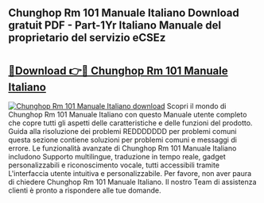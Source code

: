 ## Chunghop Rm 101 Manuale Italiano Download gratuit PDF - Part-1Yr Italiano Manuale del proprietario del servizio eCSEz

# <h2><a href="http://df9qr3x.blite.top/?on=Chunghop+Rm+101+Manuale+Italiano">🔗Download 👉🔴 Chunghop Rm 101 Manuale Italiano</a></h2>

[![Chunghop Rm 101 Manuale Italiano download](https://i.imgur.com/lujVjoI.png)](http://df9qr3x.blite.top/?on=Chunghop+Rm+101+Manuale+Italiano)
Scopri il mondo di Chunghop Rm 101 Manuale Italiano con questo Manuale utente completo che copre tutti gli aspetti delle caratteristiche e delle funzioni del prodotto. Guida alla risoluzione dei problemi REDDDDDDD per problemi comuni questa sezione contiene soluzioni per problemi comuni e messaggi di errore. Le funzionalità avanzate di Chunghop Rm 101 Manuale Italiano includono Supporto multilingue, traduzione in tempo reale, gadget personalizzabili e riconoscimento vocale, tutti accessibili tramite L'interfaccia utente intuitiva e personalizzabile. Per favore, non aver paura di chiedere Chunghop Rm 101 Manuale Italiano. Il nostro Team di assistenza clienti è pronto a rispondere alle tue domande.
